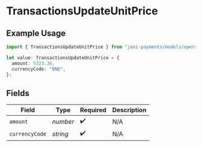 # TransactionsUpdateUnitPrice

## Example Usage

```typescript
import { TransactionsUpdateUnitPrice } from "jani-payments/models/operations";

let value: TransactionsUpdateUnitPrice = {
  amount: 5323.36,
  currencyCode: "BND",
};
```

## Fields

| Field              | Type               | Required           | Description        |
| ------------------ | ------------------ | ------------------ | ------------------ |
| `amount`           | *number*           | :heavy_check_mark: | N/A                |
| `currencyCode`     | *string*           | :heavy_check_mark: | N/A                |